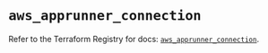 # `aws_apprunner_connection`

Refer to the Terraform Registry for docs: [`aws_apprunner_connection`](https://registry.terraform.io/providers/hashicorp/aws/5.63.0/docs/resources/apprunner_connection).
